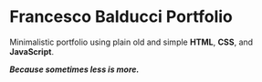 # Francesco Balducci Portfolio

Minimalistic portfolio using plain old and simple **HTML**, **CSS**, and **JavaScript**.

***Because sometimes less is more.***
